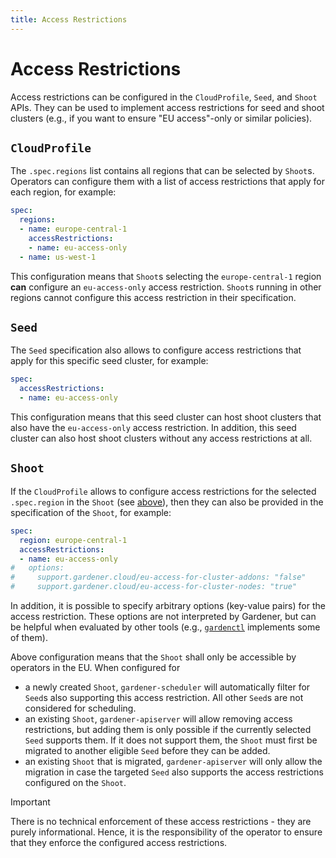 ```yaml
---
title: Access Restrictions
---
```


# Access Restrictions

Access restrictions can be configured in the `CloudProfile`, `Seed`, and `Shoot` APIs.
They can be used to implement access restrictions for seed and shoot clusters (e.g., if you want to ensure "EU access"-only or similar policies).

## `CloudProfile`

The `.spec.regions` list contains all regions that can be selected by `Shoot`s.
Operators can configure them with a list of access restrictions that apply for each region, for example:

```yaml
spec:
  regions:
  - name: europe-central-1
    accessRestrictions:
    - name: eu-access-only
  - name: us-west-1
```

This configuration means that `Shoot`s selecting the `europe-central-1` region **can** configure an `eu-access-only` access restriction.
`Shoot`s running in other regions cannot configure this access restriction in their specification.

## `Seed`

The `Seed` specification also allows to configure access restrictions that apply for this specific seed cluster, for example:

```yaml
spec:
  accessRestrictions:
  - name: eu-access-only
```

This configuration means that this seed cluster can host shoot clusters that also have the `eu-access-only` access restriction.
In addition, this seed cluster can also host shoot clusters without any access restrictions at all.

## `Shoot`

If the `CloudProfile` allows to configure access restrictions for the selected `.spec.region` in the `Shoot` (see [above](#cloudprofile)), then they can also be provided in the specification of the `Shoot`, for example:

```yaml
spec:
  region: europe-central-1
  accessRestrictions:
  - name: eu-access-only
#   options:
#     support.gardener.cloud/eu-access-for-cluster-addons: "false"
#     support.gardener.cloud/eu-access-for-cluster-nodes: "true"
```

In addition, it is possible to specify arbitrary options (key-value pairs) for the access restriction.
These options are not interpreted by Gardener, but can be helpful when evaluated by other tools (e.g., [`gardenctl`](https://github.com/gardener/gardenctl-v2) implements some of them).

Above configuration means that the `Shoot` shall only be accessible by operators in the EU.
When configured for

- a newly created `Shoot`, `gardener-scheduler` will automatically filter for `Seed`s also supporting this access restriction.
  All other `Seed`s are not considered for scheduling.
- an existing `Shoot`, `gardener-apiserver` will allow removing access restrictions, but adding them is only possible if the currently selected `Seed` supports them.
  If it does not support them, the `Shoot` must first be migrated to another eligible `Seed` before they can be added.
- an existing `Shoot` that is migrated, `gardener-apiserver` will only allow the migration in case the targeted `Seed` also supports the access restrictions configured on the `Shoot`.

> [!IMPORTANT]
> There is no technical enforcement of these access restrictions - they are purely informational.
> Hence, it is the responsibility of the operator to ensure that they enforce the configured access restrictions.
